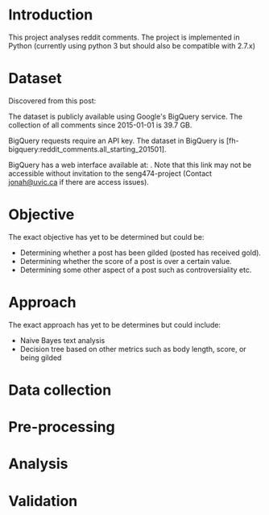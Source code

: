 # Introduction
This project analyses reddit comments. The project is implemented in Python (currently using python 3 but should also be compatible with 2.7.x)

# Dataset
Discovered from this post: [](https://www.reddit.com/r/datasets/comments/3bxlg7/i_have_every_publicly_available_reddit_comment/)

The dataset is publicly available using Google's BigQuery service. The collection of all comments since 2015-01-01 is 39.7 GB.

BigQuery requests require an API key. The dataset in BigQuery is [fh-bigquery:reddit_comments.all_starting_201501].

BigQuery has a web interface available at: [](https://bigquery.cloud.google.com/results/seng474-project:bquijob_3a8481a1_15ac45883a2?pli=1). Note that this link may not be accessible without invitation to the seng474-project (Contact jonah@uvic.ca if there are access issues).

# Objective
The exact objective has yet to be determined but could be:
- Determining whether a post has been gilded (posted has received gold).
- Determining whether the score of a post is over a certain value.
- Determining some other aspect of a post such as controversiality etc.

# Approach
The exact approach has yet to be determines but could include:
- Naive Bayes text analysis
- Decision tree based on other metrics such as body length, score, or being gilded

# Data collection

# Pre-processing

# Analysis

# Validation
